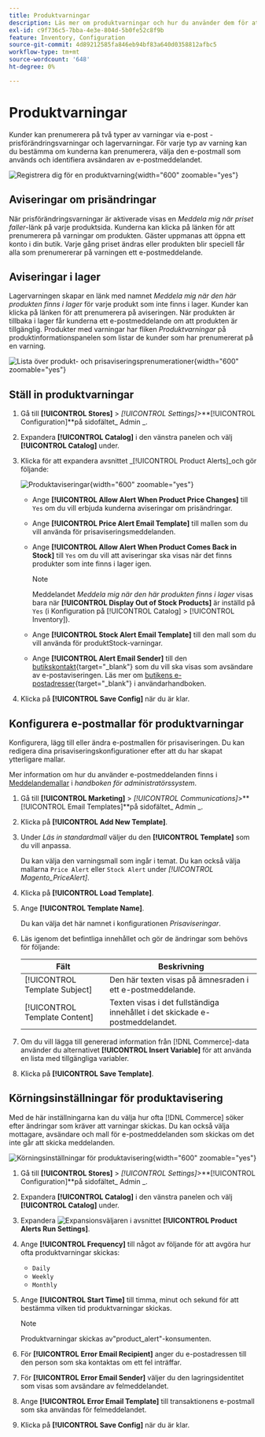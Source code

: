 ```yaml
---
title: Produktvarningar
description: Läs mer om produktvarningar och hur du använder dem för att meddela kunderna om lagerstatus och prisförändringar för produkter.
exl-id: c9f736c5-7bba-4e3e-804d-5b0fe52c8f9b
feature: Inventory, Configuration
source-git-commit: 4d89212585fa846eb94bf83a640d0358812afbc5
workflow-type: tm+mt
source-wordcount: '648'
ht-degree: 0%

---
```


# Produktvarningar

Kunder kan prenumerera på två typer av varningar via e-post - prisförändringsvarningar och lagervarningar. För varje typ av varning kan du bestämma om kunderna kan prenumerera, välja den e-postmall som används och identifiera avsändaren av e-postmeddelandet.

![Registrera dig för en produktvarning](assets/product-alert-setting.png){width="600" zoomable="yes"}

## Aviseringar om prisändringar

När prisförändringsvarningar är aktiverade visas en _Meddela mig när priset faller_-länk på varje produktsida. Kunderna kan klicka på länken för att prenumerera på varningar om produkten. Gäster uppmanas att öppna ett konto i din butik. Varje gång priset ändras eller produkten blir speciell får alla som prenumererar på varningen ett e-postmeddelande.

## Aviseringar i lager

Lagervarningen skapar en länk med namnet _Meddela mig när den här produkten finns i lager_ för varje produkt som inte finns i lager. Kunder kan klicka på länken för att prenumerera på aviseringen. När produkten är tillbaka i lager får kunderna ett e-postmeddelande om att produkten är tillgänglig. Produkter med varningar har fliken _Produktvarningar_ på produktinformationspanelen som listar de kunder som har prenumererat på en varning.

![Lista över produkt- och prisaviseringsprenumerationer](assets/inventory-product-alerts.png){width="600" zoomable="yes"}

## Ställ in produktvarningar

1. Gå till **[!UICONTROL Stores]** > _[!UICONTROL Settings]_>**[!UICONTROL Configuration]**på sidofältet_ Admin _.

1. Expandera **[!UICONTROL Catalog]** i den vänstra panelen och välj **[!UICONTROL Catalog]** under.

1. Klicka för att expandera avsnittet _[!UICONTROL Product Alerts]_och gör följande:

   ![Produktaviseringar](assets/config-catalog-product-alerts.png){width="600" zoomable="yes"}

   - Ange **[!UICONTROL Allow Alert When Product Price Changes]** till `Yes` om du vill erbjuda kunderna aviseringar om prisändringar.

   - Ange **[!UICONTROL Price Alert Email Template]** till mallen som du vill använda för prisaviseringsmeddelanden.

   - Ange **[!UICONTROL Allow Alert When Product Comes Back in Stock]** till `Yes` om du vill att aviseringar ska visas när det finns produkter som inte finns i lager igen.

     >[!NOTE]
     >
     >Meddelandet _Meddela mig när den här produkten finns i lager_ visas bara när **[!UICONTROL Display Out of Stock Products]** är inställd på `Yes` (i Konfiguration på [!UICONTROL Catalog] > [!UICONTROL Inventory]).

   - Ange **[!UICONTROL Stock Alert Email Template]** till den mall som du vill använda för produktStock-varningar.

   - Ange **[!UICONTROL Alert Email Sender]** till den [butikskontakt](../getting-started/store-details.md#store-email-addresses){target="_blank"} som du vill ska visas som avsändare av e-postaviseringen. Läs mer om [butikens e-postadresser](../configuration-reference/general/store-email-addresses.md){target="_blank"} i användarhandboken.

1. Klicka på **[!UICONTROL Save Config]** när du är klar.

## Konfigurera e-postmallar för produktvarningar

Konfigurera, lägg till eller ändra e-postmallen för prisaviseringen. Du kan redigera dina prisaviseringskonfigurationer efter att du har skapat ytterligare mallar.

Mer information om hur du använder e-postmeddelanden finns i [Meddelandemallar](../systems/email-template-custom.md#message-templates) i _handboken för administratörssystem_.

1. Gå till **[!UICONTROL Marketing]** > _[!UICONTROL Communications]_>**[!UICONTROL Email Templates]**på sidofältet_ Admin _.

1. Klicka på **[!UICONTROL Add New Template]**.

1. Under _Läs in standardmall_ väljer du den **[!UICONTROL Template]** som du vill anpassa.

   Du kan välja den varningsmall som ingår i temat. Du kan också välja mallarna `Price Alert` eller `Stock Alert` under _[!UICONTROL Magento_PriceAlert]_.

1. Klicka på **[!UICONTROL Load Template]**.

1. Ange **[!UICONTROL Template Name]**.

   Du kan välja det här namnet i konfigurationen _Prisaviseringar_.

1. Läs igenom det befintliga innehållet och gör de ändringar som behövs för följande:

   | Fält | Beskrivning |
   | ----- | ----- |
   | [!UICONTROL Template Subject] | Den här texten visas på ämnesraden i ett e-postmeddelande. |
   | [!UICONTROL Template Content] | Texten visas i det fullständiga innehållet i det skickade e-postmeddelandet. |

1. Om du vill lägga till genererad information från [!DNL Commerce]-data använder du alternativet **[!UICONTROL Insert Variable]** för att använda en lista med tillgängliga variabler.

1. Klicka på **[!UICONTROL Save Template]**.

## Körningsinställningar för produktavisering

Med de här inställningarna kan du välja hur ofta [!DNL Commerce] söker efter ändringar som kräver att varningar skickas. Du kan också välja mottagare, avsändare och mall för e-postmeddelanden som skickas om det inte går att skicka meddelanden.

![Körningsinställningar för produktavisering](assets/config-catalog-product-alerts-run-settings.png){width="600" zoomable="yes"}

1. Gå till **[!UICONTROL Stores]** > _[!UICONTROL Settings]_>**[!UICONTROL Configuration]**på sidofältet_ Admin _.

1. Expandera **[!UICONTROL Catalog]** i den vänstra panelen och välj **[!UICONTROL Catalog]** under.

1. Expandera ![Expansionsväljaren](../assets/icon-display-expand.png) i avsnittet **[!UICONTROL Product Alerts Run Settings]**.

1. Ange **[!UICONTROL Frequency]** till något av följande för att avgöra hur ofta produktvarningar skickas:

   - `Daily`
   - `Weekly`
   - `Monthly`

1. Ange **[!UICONTROL Start Time]** till timma, minut och sekund för att bestämma vilken tid produktvarningar skickas.

   >[!NOTE]
   >
   >Produktvarningar skickas av&quot;product_alert&quot;-konsumenten.

1. För **[!UICONTROL Error Email Recipient]** anger du e-postadressen till den person som ska kontaktas om ett fel inträffar.

1. För **[!UICONTROL Error Email Sender]** väljer du den lagringsidentitet som visas som avsändare av felmeddelandet.

1. Ange **[!UICONTROL Error Email Template]** till transaktionens e-postmall som ska användas för felmeddelandet.

1. Klicka på **[!UICONTROL Save Config]** när du är klar.
